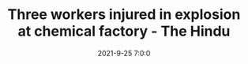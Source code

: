 ---
"title": "Three workers injured in explosion at chemical factory - The Hindu"
"date": "2021-9-25 7:0:0"
"feed_name": "GOOGLENEWSINDUSTRIAL"
"feed_website": "https://news.google.com/search?q=industrial%2Bincident&hl=en-US&gl=US&ceid=US:en"
"feed_rss": "https://news.google.com/rss/search?q=industrial%2Bincident&hl=en-US&gl=US&ceid=US:en"
"link": "https://www.thehindu.com/news/cities/bangalore/three-workers-injured-in-explosion-at-chemical-factory/article36660899.ece"
"source": "{'href': 'https://www.thehindu.com', 'title': 'The Hindu'}"
"file": "_posts/2021-1-1-246ca37685e9d4d593e5fe1114197420bfb77640.md"
"accident": "1"
"drilling": "1"
"dead": "0"
"injured": "3"
"arrested": "0"
"place": "unknown place"
"where": "unknown site"
"causes": "explosion"
"place_uri": "unknown place"
---